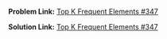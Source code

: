 **Problem Link:** [Top K Frequent Elements #347](https://leetcode.com/problems/top-k-frequent-elements/)

**Solution Link:** [Top K Frequent Elements #347](./Solution.java)